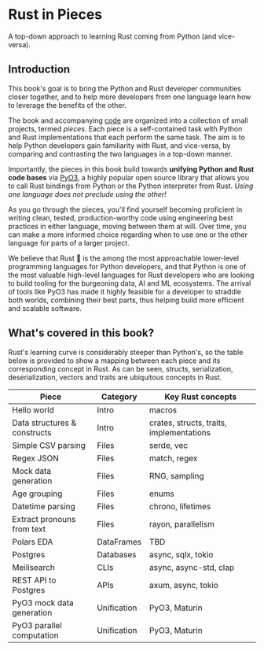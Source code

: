 # Rust in Pieces

A top-down approach to learning Rust coming from Python (and vice-versa).

## Introduction

This book's goal is to bring the Python and Rust developer communities closer together, and to help more developers from one language learn how to leverage the benefits of the other.

The book and accompanying [code](https://github.com/thedataquarry/rustinpieces) are organized into a collection of small projects, termed _pieces_. Each piece is a self-contained task with Python and Rust implementations that each perform the same task. The aim is to help Python developers gain familiarity with Rust, and vice-versa, by comparing and contrasting the two languages in a top-down manner.

Importantly, the pieces in this book build towards **unifying Python and Rust code bases** via [PyO3](https://github.com/PyO3/pyo3), a highly popular open source library that allows you to call Rust bindings from Python or the Python interpreter from Rust. _Using one language does not preclude using the other!_

As you go through the pieces, you'll find yourself becoming proficient in writing clean, tested, production-worthy code using engineering best practices in either language, moving between them at will. Over time, you can make a more informed choice regarding when to use one or the other language for parts of a larger project.

We believe that Rust 🦀 is the among the most approachable lower-level programming languages for Python developers, and that Python is one of the most valuable high-level languages for Rust developers who are looking to build tooling for the burgeoning data, AI and ML ecosystems. The arrival of tools like PyO3 has made it highly feasible for a developer to straddle both worlds, combining their best parts, thus helping build more efficient and scalable software.

## What's covered in this book?

Rust's learning curve is considerably steeper than Python's, so the table below is provided to show a mapping between each piece and its corresponding concept in Rust. As can be seen, structs, serialization, deserialization, vectors and traits are ubiquitous concepts in Rust.

| Piece                        | Category    | Key Rust concepts                        |
| ---------------------------- | ----------- | ---------------------------------------- |
| Hello world                  | Intro       | macros                                   |
| Data structures & constructs | Intro       | crates, structs, traits, implementations |
| Simple CSV parsing           | Files       | serde, vec                               |
| Regex JSON                   | Files       | match, regex                             |
| Mock data generation         | Files       | RNG, sampling                            |
| Age grouping                 | Files       | enums                                    |
| Datetime parsing             | Files       | chrono, lifetimes                        |
| Extract pronouns from text   | Files       | rayon, parallelism                       |
| Polars EDA                   | DataFrames  | TBD                                      |
| Postgres                     | Databases   | async, sqlx, tokio                       |
| Meilisearch                  | CLIs        | async, async-std, clap                   |
| REST API to Postgres         | APIs        | axum, async, tokio                       |
| PyO3 mock data generation    | Unification | PyO3, Maturin                            |
| PyO3 parallel computation    | Unification | PyO3, Maturin                            |
